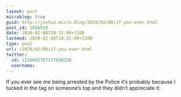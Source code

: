 ```yaml
---
layout: post
microblog: true
guid: http://joshua.micro.blog/2020/02/08/if-you-ever.html
post_id: 1026558
date: 2020-02-08T18:31:00+1100
lastmod: 2020-02-08T18:31:00+1100
type: post
url: /2020/02/08/if-you-ever.html
twitter:
  id: 1226045767317688320
  username: 
---
```

If you ever see me being arrested by the Police it’s probably because I tucked in the tag on someone’s top and they didn’t appreciate it:
